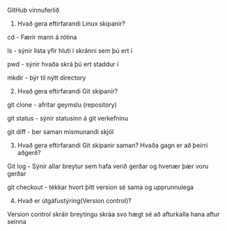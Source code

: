 GitHub vinnuferlið

1. Hvað gera eftirfarandi Linux skipanir?

cd - Færir mann á rótina

ls - sýnir lista yfir hluti í skránni sem þú ert í

pwd - sýnir hvaða skrá þú ert staddur í

mkdir - býr til nýtt directory

2. Hvað gera eftirfarandi Git skipanir?

git clone - afritar geymslu (repository)

git status - sýnir statusinn á git verkefninu

git diff - ber saman mismunandi skjöl

3. Hvað gera eftirfarandi Git skipanir saman? Hvaða gagn er að þeirri aðgerð?

Git log - Sýnir allar breytur sem hafa verið gerðar og hvenær þær voru gerðar

git checkout - tékkar hvort þitt version sé sama og upprunnulega

4. Hvað er útgáfustýring(Version control)?

 Version control skráir breytingu skráa svo hægt sé að afturkalla hana aftur seinna
